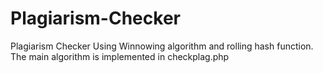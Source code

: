 # Plagiarism-Checker
Plagiarism Checker Using Winnowing algorithm and rolling hash function.
The main algorithm is implemented in checkplag.php
